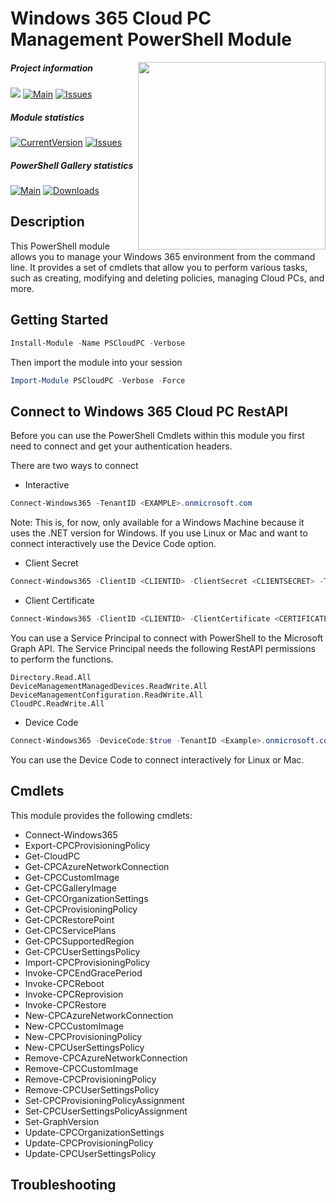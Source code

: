 # Windows 365 Cloud PC Management PowerShell Module

<img align="right" width="300" height="300" src="https://github.com/Windows365Management/PSCloudPC/blob/main/PSCloudPC/Private/PSCloudPC_logo.png">

##### Project information
<a href="https://github.com/Windows365Management/PSCloudPC/contributors" alt="Contributors"><img src="https://img.shields.io/github/contributors/Windows365Management/PSCloudPC?style=for-the-badge" /></a>
<a href="https://github.com/Windows365Management/PSCloudPC/tree/main" target="_blank"><img src="https://img.shields.io/github/license/Windows365Management/PSCloudPC?style=for-the-badge" alt="Main"></a>
<a href="https://github.com/Windows365Management/PSCloudPC/issues" target="_blank"><img src="https://img.shields.io/github/issues/Windows365Management/PSCloudPC?style=for-the-badge" alt="Issues"></a>
##### Module statistics
<a href="https://github.com/Windows365Management/PSCloudPC" target="_blank"><img src="https://img.shields.io/github/v/release/Windows365Management/PSCloudPC?label=latest&style=for-the-badge" alt="CurrentVersion"></a>
<a href="https://github.com/Windows365Management/PSCloudPC" target="_blank"><img src="https://img.shields.io/badge/PowerShell-7.0-blue.svg?style=for-the-badge" alt="Issues"></a>




##### PowerShell Gallery statistics
<a href="https://www.powershellgallery.com/packages/PSCloudPC" target="_blank"><img src="https://img.shields.io/powershellgallery/v/PSCloudPC?style=for-the-badge" alt="Main"></a> <a href="https://www.powershellgallery.com/packages/PSCloudPC" target="_blank"><img src="https://img.shields.io/powershellgallery/dt/PSCloudPC?style=for-the-badge" alt="Downloads"></a>

## Description
This PowerShell module allows you to manage your Windows 365 environment from the command line. It provides a set of cmdlets that allow you to perform various tasks, such as creating, modifying and deleting policies, managing Cloud PCs, and more.

## Getting Started

```powershell
Install-Module -Name PSCloudPC -Verbose
```

Then import the module into your session

```powershell
Import-Module PSCloudPC -Verbose -Force
```

## Connect to Windows 365 Cloud PC RestAPI
Before you can use the PowerShell Cmdlets within this module you first need to connect and get your authentication headers.

There are two ways to connect

- Interactive
```powershell
Connect-Windows365 -TenantID <EXAMPLE>.onmicrosoft.com
```
Note: This is, for now, only available for a Windows Machine because it uses the .NET version for Windows. If you use Linux or Mac and want to connect interactively use the Device Code option.

- Client Secret
 ```powershell
Connect-Windows365 -ClientID <CLIENTID> -ClientSecret <CLIENTSECRET> -TenantID <Example>.onmicrosoft.com
```
- Client Certificate
 ```powershell
Connect-Windows365 -ClientID <CLIENTID> -ClientCertificate <CERTIFICATETHUMBPRINT> -TenantID <Example>.onmicrosoft.com
```
You can use a Service Principal to connect with PowerShell to the Microsoft Graph API. The Service Principal needs the following RestAPI permissions to perform the functions.
```
Directory.Read.All
DeviceManagementManagedDevices.ReadWrite.All
DeviceManagementConfiguration.ReadWrite.All
CloudPC.ReadWrite.All
```


- Device Code
```powershell
Connect-Windows365 -DeviceCode:$true -TenantID <Example>.onmicrosoft.com
```
You can use the Device Code to connect interactively for Linux or Mac.

## Cmdlets
This module provides the following cmdlets:
- Connect-Windows365
- Export-CPCProvisioningPolicy
- Get-CloudPC
- Get-CPCAzureNetworkConnection
- Get-CPCCustomImage
- Get-CPCGalleryImage
- Get-CPCOrganizationSettings
- Get-CPCProvisioningPolicy
- Get-CPCRestorePoint
- Get-CPCServicePlans
- Get-CPCSupportedRegion
- Get-CPCUserSettingsPolicy
- Import-CPCProvisioningPolicy
- Invoke-CPCEndGracePeriod
- Invoke-CPCReboot
- Invoke-CPCReprovision
- Invoke-CPCRestore
- New-CPCAzureNetworkConnection
- New-CPCCustomImage
- New-CPCProvisioningPolicy
- New-CPCUserSettingsPolicy
- Remove-CPCAzureNetworkConnection
- Remove-CPCCustomImage
- Remove-CPCProvisioningPolicy
- Remove-CPCUserSettingsPolicy
- Set-CPCProvisioningPolicyAssignment
- Set-CPCUserSettingsPolicyAssignment
- Set-GraphVersion
- Update-CPCOrganizationSettings
- Update-CPCProvisioningPolicy
- Update-CPCUserSettingsPolicy


## Troubleshooting